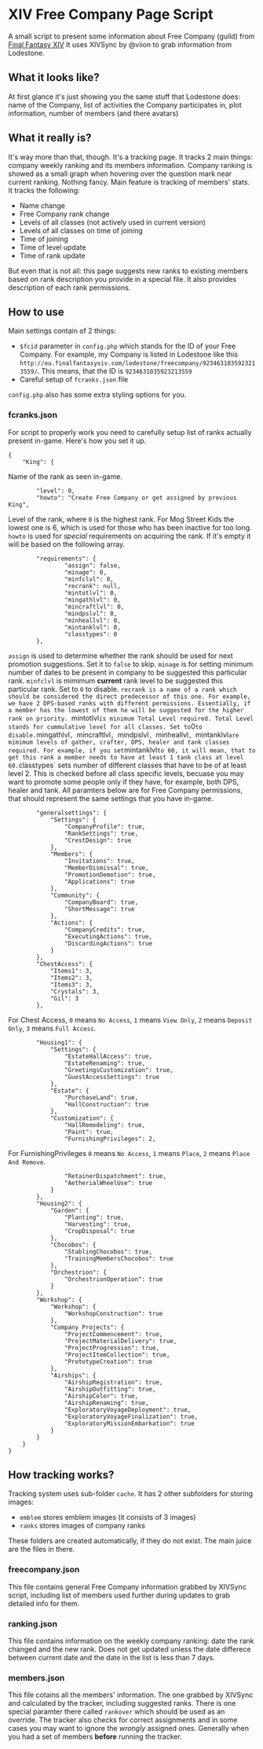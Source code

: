 # XIV Free Company Page Script
A small script to present some information about Free Company (guild) from [Final Fantasy XIV](http://eu.finalfantasyxiv.com)
It uses XIVSync by @viion to grab information from Lodestone.

## What it looks like?
At first glance it's just showing you the same stuff that Lodestone does: name of the Company, list of activities the Company participates in, plot information, number of members (and there avatars)

## What it really is?
It's way more than that, though. It's a tracking page. It tracks 2 main things: company weekly ranking and its members information.
Company ranking is showed as a small graph when hovering over the question mark near current ranking. Nothing fancy.
Main feature is tracking of members' stats. It tracks the following:
- Name change
- Free Company rank change
- Levels of all classes (not actively used in current version)
- Levels of all classes on time of joining
- Time of joining
- Time of level update
- Time of rank update

But even that is not all: this page suggests new ranks to existing members based on rank description you provide in a special file. It also provides description of each rank permissions.

## How to use
Main settings contain of 2 things:
- `$fcid` parameter in `config.php` which stands for the ID of your Free Company. For example, my Company is listed in Lodestone like this `http://eu.finalfantasyxiv.com/lodestone/freecompany/9234631035923213559/`. This means, that the ID is `9234631035923213559`
- Careful setup of `fcranks.json` file

`config.php` also has some extra styling options for you.

### fcranks.json
For script to properly work you need to carefully setup list of ranks actually present in-game. Here's how you set it up.
```
{
	"King": {
```
Name of the rank as seen in-game.
```
		"level": 0,
		"howto": "Create Free Company or get assigned by previous King",
```
Level of the rank, where `0` is the highest rank. For Mog Street Kids the lowest one is 6, which is used for those who has been inactive for too long. `howto` is used for _special_ requirements on acquiring the rank. If it's empty it will be based on the following array.
```
		"requirements": {
				"assign": false,
				"minage": 0,
				"minfclvl": 0,
				"recrank": null,
				"mintotlvl": 0,
				"mingathlvl": 0,
				"mincraftlvl": 0,
				"mindpslvl": 0,
				"minheallvl": 0,
				"mintanklvl": 0,
				"classtypes": 0
		},
```
`assign` is used to determine whether the rank should be used for next promotion suggestions. Set it to `false` to skip.
`minage` is for setting minimum number of dates to be present in company to be suggested this particular rank.
`minfclvl` is mimimum __current__ rank level to be suggested this particular rank. Set to `0` to disable.
`recrank is a name of a rank which should be considered the direct predecessor of this one. For example, we have 2 DPS-based ranks with different permissions. Essentially, if a member has the lowest of them he will be suggested for the higher rank on priority.
`mintotlvl` is minimum Total Level required. Total Level stands for cummulative level for all classes. Set to `0` to disable.
`mingathlvl`, `mincraftlvl`, `mindpslvl`, `minheallvl`, `mintanklvl` are mimimum levels of gather, crafter, DPS, healer and tank classes required. For example, if you set `mintanklvl` to 60, it will mean, that to get this rank a member needs to have at least 1 tank class at level 60.
`classtypes` sets number of different classes that have to be of at least level 2. This is checked before all class specific levels, becuase you may want to promote some people only if they have, for example, both DPS, healer and tank.
All paramters below are for Free Company permissions, that should represent the same settings that you have in-game.
```
		"generalsettings": {
			"Settings": {
				"CompanyProfile": true,
				"RankSettings": true,
				"CrestDesign": true
			},
			"Members": {
				"Invitations": true,
				"MemberDismissal": true,
				"PromotionDemotion": true,
				"Applications": true
			},
			"Community": {
				"CompanyBoard": true,
				"ShortMessage": true
			},
			"Actions": {
				"CompanyCredits": true,
				"ExecutingActions": true,
				"DiscardingActions": true
			}
		},
		"ChestAccess": {
			"Items1": 3,
			"Items2": 3,
			"Items3": 3,
			"Crystals": 3,
			"Gil": 3
		},
```
For Chest Access, `0` means `No Access`, `1` means `View Only`, `2` means `Deposit Only`, `3` means `Full Access`.
```
		"Housing1": {
			"Settings": {
				"EstateHallAccess": true,
				"EstateRenaming": true,
				"GreetingsCustomization": true,
				"GuestAccessSettings": true
			},
			"Estate": {
				"PurchaseLand": true,
				"HallConstruction": true
			},
			"Customization": {
				"HallRemodeling": true,
				"Paint": true,
				"FurnishingPrivileges": 2,
```
For FurnishingPrivileges `0` means `No Access`, `1` means `Place`, `2` means `Place And Remove`.
```
				"RetainerDispatchment": true,
				"AetherialWheelUse": true
			}
		},
		"Housing2": {
			"Garden": {
				"Planting": true,
				"Harvesting": true,
				"CropDisposal": true
			},
			"Chocobos": {
				"StablingChocobos": true,
				"TrainingMembersChocobos": true
			},
			"Orchestrion": {
				"OrchestrionOperation": true
			}
		},
		"Workshop": {
			"Workshop": {
				"WorkshopConstruction": true
			},
			"Company Projects": {
				"ProjectCommencement": true,
				"ProjectMaterialDelivery": true,
				"ProjectProgression": true,
				"ProjectItemCollection": true,
				"PrototypeCreation": true
			},
			"Airships": {
				"AirshipRegistration": true,
				"AirshipOutfitting": true,
				"AirshipColor": true,
				"AirshipRenaming": true,
				"ExploratoryVoyageDeployment": true,
				"ExploratoryVoyageFinalization": true,
				"ExploratoryMissionEmbarkation": true
			}
		}
	}
}
```

## How tracking works?
Tracking system uses sub-folder `cache`. It has 2 other subfolders for storing images:
- `emblem` stores emblem images (it consists of 3 images)
- `ranks` stores images of company ranks

These folders are created automatically, if they do not exist.
The main juice are the files in there.

### freecompany.json
This file contains general Free Company information grabbed by XIVSync script, including list of members used further during updates to grab detailed info for them.

### ranking.json
This file contains information on the weekly company ranking: date the rank changed and the new rank. Does not get updated unless the date differece between current date and the date in the list is less than 7 days.

### members.json
This file cotains all the members' information. The one grabbed by XIVSync and calculated by the tracker, including suggested ranks. There is one special paramter there called `rankover` which should be used as an override. The tracker also checks for correct assignments and in some cases you may want to ignore the _wrongly_ assigned ones. Generally when you had a set of members __before__ running the tracker.
